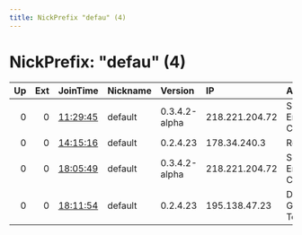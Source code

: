 ```yaml
---
title: NickPrefix "defau" (4)
---
```


# NickPrefix: "defau" (4)

|   Up |   Ext | JoinTime                                                                                            | Nickname   | Version       | IP             | AS                                       | CC   |   ORp |   Dirp | OS      | Contact   |   eFamMembers |
|-----:|------:|:----------------------------------------------------------------------------------------------------|:-----------|:--------------|:---------------|:-----------------------------------------|:-----|------:|-------:|:--------|:----------|--------------:|
|    0 |     0 | [11:29:45](https://metrics.torproject.org/rs.html#details/AB5B42988C552734E1E0411F6BA16BBB069463BC) | default    | 0.3.4.2-alpha | 218.221.204.72 | So-net Entertainment Corporation         | jp   | 48591 |      0 | Windows | None      |             1 |
|    0 |     0 | [14:15:16](https://metrics.torproject.org/rs.html#details/54F73867F2316BD5C962BB1DCA1E31D64526B082) | default    | 0.2.4.23      | 178.34.240.3   | Rostelecom                               | ru   |   443 |   9030 | Windows | None      |             1 |
|    0 |     0 | [18:05:49](https://metrics.torproject.org/rs.html#details/A8FF459560F517E85378FF044F5B215CAAEC419F) | default    | 0.3.4.2-alpha | 218.221.204.72 | So-net Entertainment Corporation         | jp   | 48591 |      0 | Windows | None      |             1 |
|    0 |     0 | [18:11:54](https://metrics.torproject.org/rs.html#details/73CC7FCAB2B9AB96BEF63217BA5C9CE4F1B940D7) | default    | 0.2.4.23      | 195.138.47.23  | DOKOM Gesellschaft fuer Telekommunikatio | de   |   443 |   9030 | Windows | None      |             1 |
